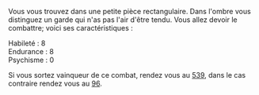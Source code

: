 Vous vous trouvez dans une petite pièce rectangulaire. Dans l'ombre vous distinguez un garde qui n'as pas l'air d'être tendu. Vous allez devoir le combattre; voici ses caractéristiques :

Habileté : 8  
Endurance : 8  
Psychisme : 0  

Si vous sortez vainqueur de ce combat, rendez vous au [539](539), dans le cas contraire rendez vous au [96](96).